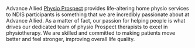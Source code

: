 Advance Allied <a href="https://advanceallied.com/physio-prospect/">Physio Prospect</a> provides life-altering home physio services to NDIS participants is something that we are incredibly passionate about at Advance Allied. As a matter of fact, our passion for helping people is what drives our dedicated team of physio Prospect therapists to excel in physiotherapy. We are skilled and committed to making patients move better and feel stronger, improving overall life quality.
